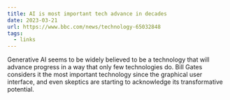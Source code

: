 ```yaml
---
title: AI is most important tech advance in decades
date: 2023-03-21
url: https://www.bbc.com/news/technology-65032848
tags:
  - links
---
```


Generative AI seems to be widely believed to be a technology that will advance progress in a way that only few technologies do.
Bill Gates considers it the most important technology since the graphical user interface, and even skeptics are starting to acknowledge its transformative potential.